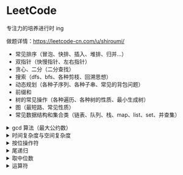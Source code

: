 # LeetCode
专注力的培养进行时 ing

做题详情：https://leetcode-cn.com/u/shiroumi/

- 常见排序（冒泡、快排、插入、堆排、归并…）
- 双指针（快慢指针、左右指针）
- 贪心、二分（二分查找）
- 搜索（dfs、bfs、各种剪枝、回溯思想）
- 动态规划（各种子序列、各种子串、常见的背包问题）
- 前缀和
- 树的常见操作（各种遍历、各种树的性质、最小生成树）
- 图（最短路、常见性质）
- 常见数据结构和集合类（链表、队列、栈、map、list、set、并查集）

<details>
  <summary>gcd 算法（最大公约数）</summary>
  
  ```js
  const gcd = (a,b) => {
    if(b === 0) {
      return a
    } else {
      return gcd(b, a % b)
    }
  }
  ```
</details>


<details>
  <summary>时间复杂度与空间复杂度</summary>
  时间频度：一个算法中的`语句执行次数`。`T(n)` n为问题的规模
  时间复杂度: 为了估算算法需要的运行时间 和 简化算法分析<br>

  `T(n) = O(f(n))` 辅助函数f(n)，使得n趋近于无穷大时候，T(n)/f(n)的极限值为不等于零的常数，称f(n)是T(n)的同数量级函数<br>

  常见的时间复杂度有：常数阶 O(1) ,对数阶O(log2<sup>n</sup>),线性阶`O(n)`,线性对数阶O(nlog2<sup>n</sup>),平方阶O(n<sup>2</sup>), 立方阶O(n<sup>3</sup>),...， k次方阶O(n<sup>k</sup>),指数阶O(2<sup>n</sup>)

  时间复杂度按优劣排差不多集中在：
  O(1), O(log n), O(n), O(n log n), O(n2), O(nk), O(2n)

  空间复杂度：
  一个程序的空间负责度是指运行完一个程序所需`内存`的大小。<br>
  程序执行时所需存储空间包括以下两部分：<br>
  （1）固定部分： 指令空间（代码空间） 数据空间（常量 简单变量）等所占的空间<br>
  （2）可变空间： 动态分配的空间，以及递归栈所需的空间，`与算法有关`<br>
  一个算法所需的存储空间用f(n)表示。 `S(n) = O(f(n))`
</details>

<details>
  <summary>按位操作符</summary>
  
  `a & b` `a | b` `a ^ b` `~ a` `a << b` `a >> b` `a >>> b`

  [https://developer.mozilla.org/zh-CN/docs/Web/JavaScript/Reference/Operators/Bitwise_Operators#>>_(有符号右移)](https://developer.mozilla.org/zh-CN/docs/Web/JavaScript/Reference/Operators/Bitwise_Operators#%3E%3E_(%E6%9C%89%E7%AC%A6%E5%8F%B7%E5%8F%B3%E7%A7%BB))
</details>

<details>
  <summary>尾递归</summary>
  函数中所有递归形式的调用都出现在函数的末尾，即递归函数是尾递归的。当递归调用是整个函数体中最后执行的语句且它的返回值不属于表达式的一部分时，这个递归调用就是尾递归。
[尾调用优化](http://www.ruanyifeng.com/blog/2015/04/tail-call.html)
</details>


<details>
  <summary>取中位数</summary>
  
  ```js
  let mid = (start + end) >> 1; 
  // 即 
  mid = Math.floor((start + end) / 2);
  ```
</details>

<details>
  <summary>运算符</summary>

  `~` 是二进制的按位取反，`~~` 可以理解为是取整的简写

  ```js
  ~~null;      // => 0
  ~~undefined; // => 0
  ~~0;         // => 0
  ~~{};        // => 0
  ~~[];        // => 0
  ~~(1/0);     // => 0
  ~~false;     // => 0
  ~~true;      // => 1
  ~~1.2543;    // => 1
  ~~4.9;       // => 4
  ~~(-2.999);  // => -2

  对于非数字，~~ 的结果为0，布尔的 true 是1
  对于大于0的数，~~ 相当于是 Math.floor
  对于小于0的数，~~ 相当于是 Math.ceil
  ```
</details>

